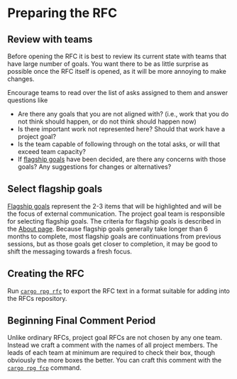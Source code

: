 # Preparing the RFC

## Review with teams

Before opening the RFC it is best to review its current state with teams that have large number of goals. You want there to be as little surprise as possible once the RFC itself is opened, as it will be more annoying to make changes.

Encourage teams to read over the list of asks assigned to them and answer questions like

* Are there any goals that you are not aligned with? (i.e., work that you do not think should happen, or do not think should happen now)
* Is there important work not represented here? Should that work have a project goal?
* Is the team capable of following through on the total asks, or will that exceed team capacity?
* If [flagship goals](../about/flagship_goals.md) have been decided, are there any concerns with those goals? Any suggestions for changes or alternatives?

## Select flagship goals

[Flagship goals](../about/flagship_goals.md) represent the 2-3 items that will be highlighted and will be the focus of external communication. The project goal team is responsible for selecting flagship goals. The criteria for flagship goals is described in the [About page](../about//flagship_goals.md). Because flagship goals generally take longer than 6 months to complete, most flagship goals are continuations from previous sessions, but as those goals get closer to completion, it may be good to shift the messaging towards a fresh focus.

## Creating the RFC

Run [`cargo rpg rfc`](./rfc_command.md) to export the RFC text in a format suitable for adding into the RFCs repository.

## Beginning Final Comment Period

Unlike ordinary RFCs, project goal RFCs are not chosen by any one team. Instead we craft a comment with the names of all project members. The leads of each team at minimum are required to check their box, though obviously the more boxes the better. You can craft this comment with the [`cargo rpg fcp`](./fcp_command.md) command.
